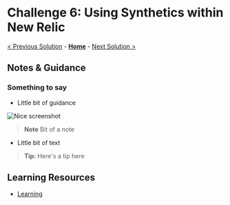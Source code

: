 # Challenge 6: Using Synthetics within New Relic

[< Previous Solution](./Solution-05.md) - **[Home](./README.md)** - [Next Solution >](./Solution-07.md)

## Notes & Guidance

### Something to say
- Little bit of guidance

![Nice screenshot](../Images/07-01-screenshot.png)

>**Note** Bit of a note

- Little bit of text

>**Tip:** Here's a tip here

## Learning Resources
* [Learning](https://learn.microsoft.com/)
